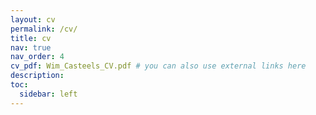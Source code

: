 ```yaml
---
layout: cv
permalink: /cv/
title: cv 
nav: true
nav_order: 4
cv_pdf: Wim_Casteels_CV.pdf # you can also use external links here
description: 
toc:
  sidebar: left
---
```

